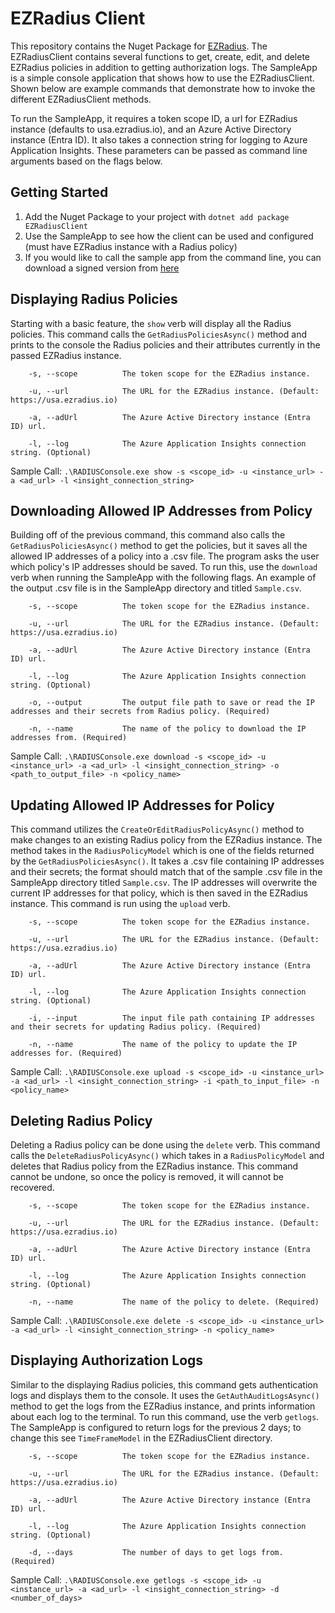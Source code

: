 # EZRadius Client

This repository contains the Nuget Package for [EZRadius](https://www.keytos.io/docs/cloud-radius/). The EZRadiusClient contains several functions to get, create, edit, and delete EZRadius policies in addition to getting authorization logs. The SampleApp is a simple console application that shows how to use the EZRadiusClient. Shown below are example commands that demonstrate how to invoke the different EZRadiusClient methods. 

To run the SampleApp, it requires a token scope ID, a url for EZRadius instance (defaults to usa.ezradius.io), and an Azure Active Directory instance (Entra ID). It also takes a connection string for logging to Azure Application Insights. These parameters can be passed as command line arguments based on the flags below.

## Getting Started
1) Add the Nuget Package to your project with ```dotnet add package EZRadiusClient ```
2) Use the SampleApp to see how the client can be used and configured (must have EZRadius instance with a Radius policy)
3) If you would like to call the sample app from the command line, you can download a signed version from [here](https://download.keytos.io/Downloads/EZRADIUS/RADIUSConsole.exe)

## Displaying Radius Policies

Starting with a basic feature, the ```show``` verb will display all the Radius policies. This command calls the ```GetRadiusPoliciesAsync()``` method and prints to the console the Radius policies and their attributes currently in the passed EZRadius instance.   

```
    -s, --scope          The token scope for the EZRadius instance.
    
    -u, --url            The URL for the EZRadius instance. (Default: https://usa.ezradius.io)
    
    -a, --adUrl          The Azure Active Directory instance (Entra ID) url.
    
    -l, --log            The Azure Application Insights connection string. (Optional)
```

Sample Call: ```.\RADIUSConsole.exe show -s <scope_id> -u <instance_url> -a <ad_url> -l <insight_connection_string>```

## Downloading Allowed IP Addresses from Policy

Building off of the previous command, this command also calls the ```GetRadiusPoliciesAsync()``` method to get the policies, but it saves all the allowed IP addresses of a policy into a .csv file. The program asks the user which policy's IP addresses should be saved. To run this, use the ```download``` verb when running the SampleApp with the following flags. An example of the output .csv file is in the SampleApp directory and titled ```Sample.csv```.

```
    -s, --scope          The token scope for the EZRadius instance.
    
    -u, --url            The URL for the EZRadius instance. (Default: https://usa.ezradius.io)
    
    -a, --adUrl          The Azure Active Directory instance (Entra ID) url.
    
    -l, --log            The Azure Application Insights connection string. (Optional)
    
    -o, --output         The output file path to save or read the IP addresses and their secrets from Radius policy. (Required)
    
    -n, --name           The name of the policy to download the IP addresses from. (Required)
```

Sample Call: ```.\RADIUSConsole.exe download -s <scope_id> -u <instance_url> -a <ad_url> -l <insight_connection_string> -o <path_to_output_file> -n <policy_name>```


## Updating Allowed IP Addresses for Policy

This command utilizes the ```CreateOrEditRadiusPolicyAsync()``` method to make changes to an existing Radius policy from the EZRadius instance. The method takes in the ```RadiusPolicyModel``` which is one of the fields returned by the ```GetRadiusPoliciesAsync()```. It takes a .csv file containing IP addresses and their secrets; the format should match that of the sample .csv file in the SampleApp directory titled ```Sample.csv```. The IP addresses will overwrite the current IP addresses for that policy, which is then saved in the EZRadius instance. This command is run using the ```upload``` verb.  

```
    -s, --scope          The token scope for the EZRadius instance.
    
    -u, --url            The URL for the EZRadius instance. (Default: https://usa.ezradius.io)
    
    -a, --adUrl          The Azure Active Directory instance (Entra ID) url.
    
    -l, --log            The Azure Application Insights connection string. (Optional)
    
    -i, --input          The input file path containing IP addresses and their secrets for updating Radius policy. (Required)
    
    -n, --name           The name of the policy to update the IP addresses for. (Required)
```

Sample Call: ```.\RADIUSConsole.exe upload -s <scope_id> -u <instance_url> -a <ad_url> -l <insight_connection_string> -i <path_to_input_file> -n <policy_name>```

## Deleting Radius Policy

Deleting a Radius policy can be done using the ```delete``` verb. This command calls the ```DeleteRadiusPolicyAsync()``` which takes in a ```RadiusPolicyModel``` and deletes that Radius policy from the EZRadius instance. This command cannot be undone, so once the policy is removed, it will cannot be recovered.

```
    -s, --scope          The token scope for the EZRadius instance.
    
    -u, --url            The URL for the EZRadius instance. (Default: https://usa.ezradius.io)
    
    -a, --adUrl          The Azure Active Directory instance (Entra ID) url.
    
    -l, --log            The Azure Application Insights connection string. (Optional)   
    
    -n, --name           The name of the policy to delete. (Required)
```

Sample Call: ```.\RADIUSConsole.exe delete -s <scope_id> -u <instance_url> -a <ad_url> -l <insight_connection_string> -n <policy_name>```

## Displaying Authorization Logs

Similar to the displaying Radius policies, this command gets authentication logs and displays them to the console. It uses the ```GetAuthAuditLogsAsync()``` method to get the logs from the EZRadius instance, and prints information about each log to the terminal. To run this command, use the verb ```getlogs```. The SampleApp is configured to return logs for the previous 2 days; to change this see ```TimeFrameModel``` in the EZRadiusClient directory.

```
    -s, --scope          The token scope for the EZRadius instance.
    
    -u, --url            The URL for the EZRadius instance. (Default: https://usa.ezradius.io)
    
    -a, --adUrl          The Azure Active Directory instance (Entra ID) url.
    
    -l, --log            The Azure Application Insights connection string. (Optional)
    
    -d, --days           The number of days to get logs from. (Required)
```

Sample Call: ```.\RADIUSConsole.exe getlogs -s <scope_id> -u <instance_url> -a <ad_url> -l <insight_connection_string> -d <number_of_days>```